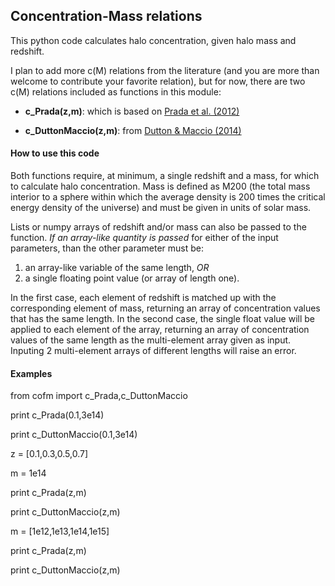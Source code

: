## Concentration-Mass relations

This python code calculates halo concentration, given halo mass and redshift. 

I plan to add more c(M) relations from the literature (and you are more than welcome to contribute your favorite relation), but for now, there are two c(M) relations included as functions in this module:

- **c_Prada(z,m)**: which is based on [Prada et al. (2012)](http://arxiv.org/abs/1104.5130)

- **c_DuttonMaccio(z,m)**: from [Dutton & Maccio (2014)](http://arxiv.org/abs/1402.7073)


#### How to use this code

Both functions require, at minimum, a single redshift and a mass, for which to calculate halo concentration. Mass is defined as M200 (the total mass interior to a sphere within which the average density is 200 times the critical energy density of the universe) and must be given in units of solar mass. 

Lists or numpy arrays of redshift and/or mass can also be passed to the function. *If an array-like quantity is passed* for either of the input parameters, than the other parameter must be:

1. an array-like variable of the same length, *OR*
2. a single floating point value (or array of length one). 

In the first case, each element of redshift is matched up with the corresponding element of mass, returning an array of concentration values that has the same length. In the second case, the single float value will be applied to each element of the array, returning an array of concentration values of the same length as the multi-element array given as input. Inputing 2 multi-element arrays of different lengths will raise an error.


#### Examples

from cofm import c_Prada,c_DuttonMaccio

print c_Prada(0.1,3e14)

print c_DuttonMaccio(0.1,3e14)

z = [0.1,0.3,0.5,0.7]

m = 1e14

print c_Prada(z,m)

print c_DuttonMaccio(z,m)

m = [1e12,1e13,1e14,1e15]

print c_Prada(z,m)

print c_DuttonMaccio(z,m)

